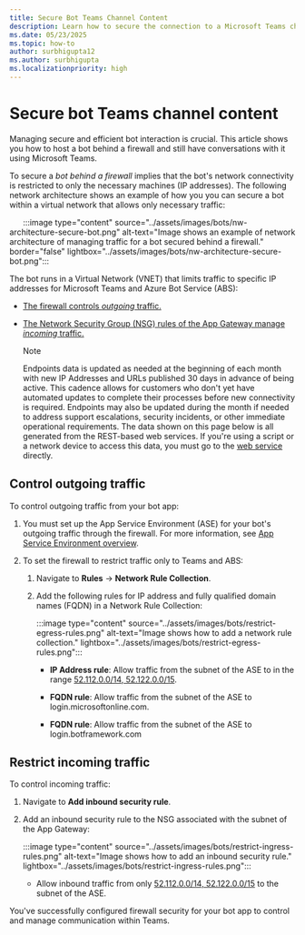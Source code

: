 ```yaml
---
title: Secure Bot Teams Channel Content
description: Learn how to secure the connection to a Microsoft Teams channel bot's web app by using Azure Private Link and Azure Private Endpoint. 
ms.date: 05/23/2025
ms.topic: how-to
author: surbhigupta12
ms.author: surbhigupta
ms.localizationpriority: high
---
```


# Secure bot Teams channel content

Managing secure and efficient bot interaction is crucial. This article shows you how to host a bot behind a firewall and still have conversations with it using Microsoft Teams.

To secure a *bot behind a firewall* implies that the bot's network connectivity is restricted to only the necessary machines (IP addresses). The following network architecture shows an example of how you you can secure a bot within a virtual network that allows only necessary traffic:

&nbsp;&nbsp;&nbsp;&nbsp;&nbsp;&nbsp;:::image type="content" source="../assets/images/bots/nw-architecture-secure-bot.png" alt-text="Image shows an example of network architecture of managing traffic for a bot secured behind a firewall." border="false" lightbox="../assets/images/bots/nw-architecture-secure-bot.png":::

The bot runs in a Virtual Network (VNET) that limits traffic to specific IP addresses for Microsoft Teams and Azure Bot Service (ABS):

- [The firewall controls *outgoing* traffic.](#control-outgoing-traffic)
- [The Network Security Group (NSG) rules of the App Gateway manage *incoming* traffic.](#restrict-incoming-traffic)

    > [!NOTE]
    > Endpoints data is updated as needed at the beginning of each month with new IP Addresses and URLs published 30 days in advance of being active. This cadence allows for customers who don't yet have automated updates to complete their processes before new connectivity is required. Endpoints may also be updated during the month if needed to address support escalations, security incidents, or other immediate operational requirements. The data shown on this page below is all generated from the REST-based web services.
    > If you're using a script or a network device to access this data, you must go to the [web service](/microsoft-365/enterprise/microsoft-365-ip-web-service?view=o365-worldwide&preserve-view=true) directly.

## Control outgoing traffic

To control outgoing traffic from your bot app:

1. You must set up the App Service Environment (ASE) for your bot's outgoing traffic through the firewall. For more information, see [App Service Environment overview](/azure/app-service/environment/overview).
1. To set the firewall to restrict traffic only to Teams and ABS:

    1. Navigate to **Rules** -> **Network Rule Collection**.
    1. Add the following rules for IP address and fully qualified domain names (FQDN) in a Network Rule Collection:

        :::image type="content" source="../assets/images/bots/restrict-egress-rules.png" alt-text="Image shows how to add a network rule collection." lightbox="../assets/images/bots/restrict-egress-rules.png":::

        - **IP Address rule**: Allow traffic from the subnet of the ASE to in the range [52.112.0.0/14, 52.122.0.0/15](/microsoft-365/enterprise/urls-and-ip-address-ranges?view=o365-worldwide#microsoft-teams&preserve-view=true).

        - **FQDN rule**: Allow traffic from the subnet of the ASE to login.microsoftonline.com.
        - **FQDN rule**: Allow traffic from the subnet of the ASE to login.botframework.com

## Restrict incoming traffic

To control incoming traffic:

1. Navigate to **Add inbound security rule**.
1. Add an inbound security rule to the NSG associated with the subnet of the App Gateway:

    :::image type="content" source="../assets/images/bots/restrict-ingress-rules.png" alt-text="Image shows how to add an inbound security rule." lightbox="../assets/images/bots/restrict-ingress-rules.png":::

    - Allow inbound traffic from only [52.112.0.0/14, 52.122.0.0/15](/microsoft-365/enterprise/urls-and-ip-address-ranges?view=o365-worldwide#microsoft-teams&preserve-view=true) to the subnet of the ASE.

You've successfully configured firewall security for your bot app to control and manage communication within Teams.
